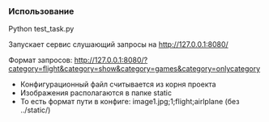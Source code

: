 ### Использование
Python test_task.py

Запускает сервис слушающий запросы на http://127.0.0.1:8080/

Формат запросов:
http://127.0.0.1:8080/?category=flight&category=show&category=games&category=onlycategory
- Конфигурационный файл считывается из корня проекта
- Изображения располагаются в папке static
- То есть формат пути в конфиге: image1.jpg;1;flight;airlplane (без ../static/)
